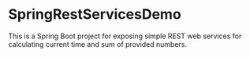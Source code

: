 # SpringRestServicesDemo
This is a Spring Boot project for exposing simple REST web services for calculating current time and sum of provided numbers. 
